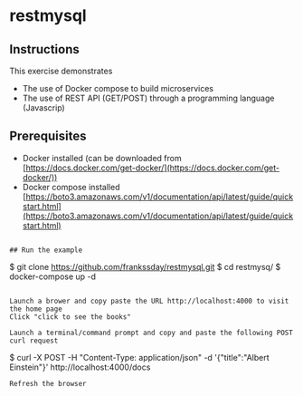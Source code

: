 # restmysql

## Instructions
This exercise demonstrates
- The use of Docker compose to build microservices
- The use of REST API (GET/POST) through a programming language (Javascrip)

## Prerequisites
- Docker installed   (can be downloaded from [https://docs.docker.com/get-docker/](https://docs.docker.com/get-docker/))
- Docker compose installed [https://boto3.amazonaws.com/v1/documentation/api/latest/guide/quickstart.html](https://boto3.amazonaws.com/v1/documentation/api/latest/guide/quickstart.html)

```

## Run the example
```
$ git clone https://github.com/frankssday/restmysql.git
$ cd restmysq/
$ docker-compose up -d
```

Launch a brower and copy paste the URL http://localhost:4000 to visit the home page
Click "click to see the books"

Launch a terminal/command prompt and copy and paste the following POST curl request
```
$ curl -X POST -H "Content-Type: application/json" -d '{"title":"Albert Einstein"}' http://localhost:4000/docs
```
Refresh the browser
